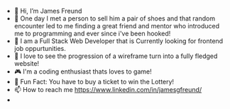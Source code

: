 - 👋 Hi, I’m James Freund
- 👥 One day I met a person to sell him a pair of shoes and that random encounter led to me finding a great friend and mentor who introduced me to         programming and ever since i've been hooked!
- 👾 I am a Full Stack Web Developer that is Currently looking for frontend job oppurtunities.
- 👤 I love to see the progression of a wireframe turn into a fully fledged website!
- 🎮 I'm a coding enthusiast thats loves to game!
- 🥂 Fun Fact: You have to buy a ticket to win the Lottery!
- 📫 How to reach me https://www.linkedin.com/in/jamesgfreund/
- 
<!---
thekid510/thekid510 is a ✨ special ✨ repository because its `README.md` (this file) appears on your GitHub profile.
You can click the Preview link to take a look at your changes.
--->
